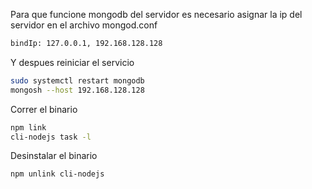 Para que funcione mongodb del servidor es necesario asignar la ip del servidor en el archivo mongod.conf

```bash
bindIp: 127.0.0.1, 192.168.128.128
```

Y despues reiniciar el servicio

```bash
sudo systemctl restart mongodb
mongosh --host 192.168.128.128
```

Correr el binario
```bash
npm link
cli-nodejs task -l
```

Desinstalar el binario
```bash
npm unlink cli-nodejs
```